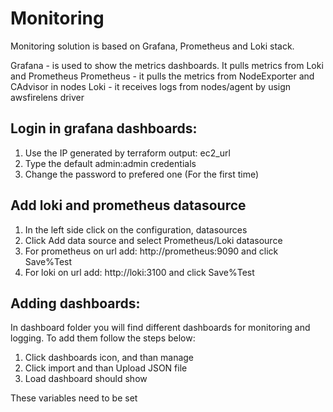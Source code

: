 # Monitoring

Monitoring solution is based on Grafana, Prometheus and Loki stack.

Grafana - is used to show the metrics dashboards. It pulls metrics from Loki and Prometheus
Prometheus - it pulls the metrics from NodeExporter and CAdvisor in nodes 
Loki - it receives logs from nodes/agent by usign awsfirelens driver 



## Login in grafana dashboards:

1. Use the IP generated by terraform output: ec2_url
2. Type the default admin:admin credentials
3. Change the password to prefered one (For the first time)

## Add loki and prometheus datasource

1. In the left side click on the configuration, datasources
2. Click Add data source and select Prometheus/Loki datasource
3. For prometheus on url add: http://prometheus:9090 and click Save%Test
4. For loki on url add: http://loki:3100 and click Save%Test

## Adding dashboards:

In dashboard folder you will find different dashboards for monitoring and logging. To add them follow the steps below:

1. Click dashboards icon, and than manage
2. Click import and than Upload JSON file
3. Load dashboard should show

These variables need to be set

